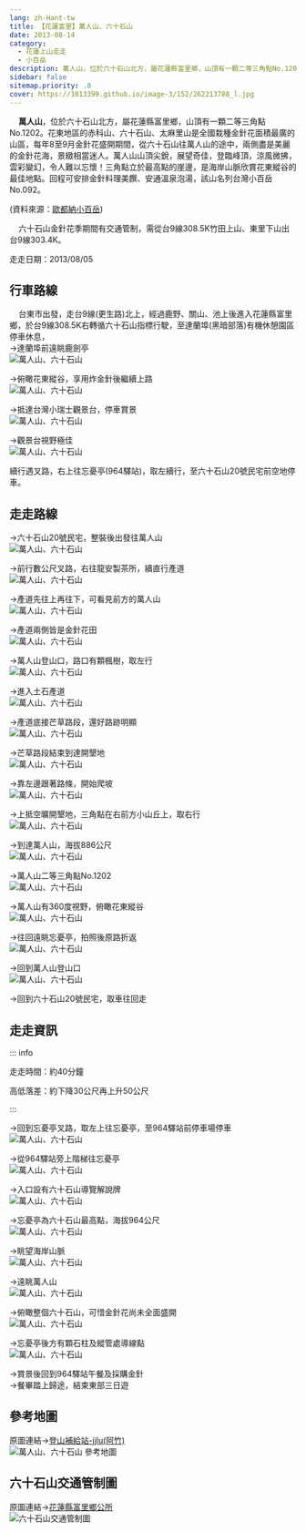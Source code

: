 ```yaml
---
lang: zh-Hant-tw
title: 【花蓮富里】萬人山、六十石山
date: 2013-08-14
category: 
  - 花蓮上山走走
  - 小百岳
description: 萬人山，位於六十石山北方，屬花蓮縣富里鄉，山頂有一顆二等三角點No.1202。花東地區的赤科山、六十石山、太麻里山是全國栽種金針花面積最廣的山區，每年8至9月金針花盛開期間，從六十石山往萬人山的途中，兩側盡是美麗的金針花海，景緻相當迷人。萬人山山頂尖銳，展望奇佳，登臨峰頂，涼風微拂，雲彩變幻，令人難以忘懷！三角點立於最高點的崖邊，是海岸山脈欣賞花東縱谷的最佳地點。回程可安排金針料理美饌、安通溫泉泡湯，該山名列台灣小百岳No.092。 六十石山金針花季期間有交通管制，需從台9線308.5K竹田上山、東里下山出台9線303.4K。
sidebar: false
sitemap.priority: .8
cover: https://1013399.github.io/image-3/152/262213788_l.jpg
---
```


    **萬人山**，位於六十石山北方，屬花蓮縣富里鄉，山頂有一顆二等三角點No.1202。花東地區的赤科山、六十石山、太麻里山是全國栽種金針花面積最廣的山區，每年8至9月金針花盛開期間，從六十石山往萬人山的途中，兩側盡是美麗的金針花海，景緻相當迷人。萬人山山頂尖銳，展望奇佳，登臨峰頂，涼風微拂，雲彩變幻，令人難以忘懷！三角點立於最高點的崖邊，是海岸山脈欣賞花東縱谷的最佳地點。回程可安排金針料理美饌、安通溫泉泡湯，該山名列台灣小百岳No.092。 

(資料來源：[歐都納小百岳](http://www.taiwan100mt.com/mountain.php?mountain=92)) 

<!-- more -->

    六十石山金針花季期間有交通管制，需從台9線308.5K竹田上山、東里下山出台9線303.4K。

走走日期：2013/08/05

## 行車路線  
    台東市出發，走台9線(更生路)北上，經過鹿野、關山、池上後進入花蓮縣富里鄉，於台9線308.5K右轉循六十石山指標行駛，至達蘭埠(黑暗部落)有機休憩園區停車休息，  
→達蘭埠前遠眺鹿劍亭  
![萬人山、六十石山](https://1013399.github.io/image-3/152/262213727_l.jpg)

→俯瞰花東縱谷，享用炸金針後繼續上路  
![萬人山、六十石山](https://1013399.github.io/image-3/152/262213730_l.jpg)

→抵達台灣小瑞士觀景台，停車賞景  
![萬人山、六十石山](https://1013399.github.io/image-3/152/262213717_l.jpg)

→觀景台視野極佳  
![萬人山、六十石山](https://1013399.github.io/image-3/152/262213720_l.jpg)

續行遇叉路，右上往忘憂亭(964驛站)，取左續行，至六十石山20號民宅前空地停車。

## 走走路線  
→六十石山20號民宅，整裝後出發往萬人山  
![萬人山、六十石山](https://1013399.github.io/image-3/152/262213734_l.jpg)

→前行數公尺叉路，右往龍安製茶所，續直行產道  
![萬人山、六十石山](https://1013399.github.io/image-3/152/262213740_l.jpg)

→產道先往上再往下，可看見前方的萬人山  
![萬人山、六十石山](https://1013399.github.io/image-3/152/262213744_l.jpg)

→產道兩側皆是金針花田  
![萬人山、六十石山](https://1013399.github.io/image-3/152/262213747_l.jpg)

→萬人山登山口，路口有顆楓樹，取左行  
![萬人山、六十石山](https://1013399.github.io/image-3/152/262213751_l.jpg)

→進入土石產道  
![萬人山、六十石山](https://1013399.github.io/image-3/152/262213754_l.jpg)

→產道底接芒草路段，還好路跡明顯  
![萬人山、六十石山](https://1013399.github.io/image-3/152/262213757_l.jpg)

→芒草路段結束到達開墾地  
![萬人山、六十石山](https://1013399.github.io/image-3/152/262213761_l.jpg)

→靠左邊跟著路條，開始爬坡  
![萬人山、六十石山](https://1013399.github.io/image-3/152/262213766_l.jpg)

→上抵空曠開墾地，三角點在右前方小山丘上，取右行  
![萬人山、六十石山](https://1013399.github.io/image-3/152/262213771_l.jpg)

→到達萬人山，海拔886公尺  
![萬人山、六十石山](https://1013399.github.io/image-3/152/262213776_l.jpg)

→萬人山二等三角點No.1202  
![萬人山、六十石山](https://1013399.github.io/image-3/152/262213781_l.jpg)

→萬人山有360度視野，俯瞰花東縱谷  
![萬人山、六十石山](https://1013399.github.io/image-3/152/262213784_l.jpg)

→往回遠眺忘憂亭，拍照後原路折返  
![萬人山、六十石山](https://1013399.github.io/image-3/152/262213788_l.jpg)

→回到萬人山登山口  
![萬人山、六十石山](https://1013399.github.io/image-3/152/262213791_l.jpg)

→回到六十石山20號民宅，取車往回走

## 走走資訊

::: info

走走時間：約40分鐘

高低落差：約下降30公尺再上升50公尺

:::

→回到忘憂亭叉路，取左上往忘憂亭，至964驛站前停車場停車  
![萬人山、六十石山](https://1013399.github.io/image-3/152/262213794_l.jpg)

→從964驛站旁上階梯往忘憂亭  
![萬人山、六十石山](https://1013399.github.io/image-3/152/262213798_l.jpg)

→入口設有六十石山導覽解說牌  
![萬人山、六十石山](https://1013399.github.io/image-3/152/262213801_l.jpg)

→忘憂亭為六十石山最高點，海拔964公尺  
![萬人山、六十石山](https://1013399.github.io/image-3/152/262213804_l.jpg)

→眺望海岸山脈  
![萬人山、六十石山](https://1013399.github.io/image-3/152/262213808_l.jpg)

→遠眺萬人山  
![萬人山、六十石山](https://1013399.github.io/image-3/152/262213810_l.jpg)

→俯瞰整個六十石山，可惜金針花尚未全面盛開  
![萬人山、六十石山](https://1013399.github.io/image-3/152/262213709_l.jpg)

→忘憂亭後方有顆石柱及縱管處導線點  
![萬人山、六十石山](https://1013399.github.io/image-3/152/262213712_l.jpg)

→賞景後回到964驛站午餐及採購金針  
→餐畢踏上歸途，結束東部三日遊

## 參考地圖  
原圖連結→[登山補給站-jjlu(阿竹)](http://www.keepon.com.tw/DiscussLoad.aspx?code=314B5CF9AEC3A19113F6CAA6F539A6629AD943D06C005431)  
![萬人山、六十石山 參考地圖](https://1013399.github.io/image-3/152/262213888_l.jpg)

## 六十石山交通管制圖
原圖連結→[花蓮縣富里鄉公所](http://www.fuli.gov.tw/files/14-1029-30320,r11-1.php)  
![六十石山交通管制圖](https://1013399.github.io/image-3/152/262452669_l.jpg)